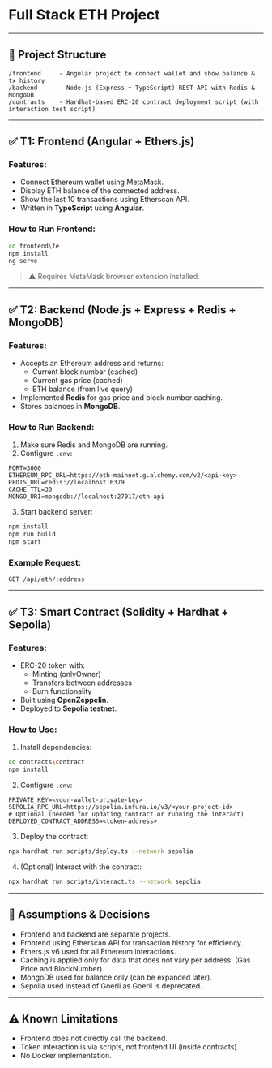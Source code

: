 # Full Stack ETH Project

---

## 📁 Project Structure

```
/frontend     - Angular project to connect wallet and show balance & tx history  
/backend      - Node.js (Express + TypeScript) REST API with Redis & MongoDB
/contracts    - Hardhat-based ERC-20 contract deployment script (with interaction test script)
```

---

## ✅ T1: Frontend (Angular + Ethers.js)

### Features:
- Connect Ethereum wallet using MetaMask.
- Display ETH balance of the connected address.
- Show the last 10 transactions using Etherscan API.
- Written in **TypeScript** using **Angular**.

### How to Run Frontend:

```bash
cd frontend\fe
npm install
ng serve
```

> ⚠️ Requires MetaMask browser extension installed.

---

## ✅ T2: Backend (Node.js + Express + Redis + MongoDB)

### Features:
- Accepts an Ethereum address and returns:
  - Current block number (cached)
  - Current gas price (cached)
  - ETH balance (from live query)
- Implemented **Redis** for gas price and block number caching.
- Stores balances in **MongoDB**.

### How to Run Backend:

1. Make sure Redis and MongoDB are running.
2. Configure `.env`:

```env
PORT=3000
ETHEREUM_RPC_URL=https://eth-mainnet.g.alchemy.com/v2/<api-key>
REDIS_URL=redis://localhost:6379
CACHE_TTL=30
MONGO_URI=mongodb://localhost:27017/eth-api
```

3. Start backend server:

```bash
npm install
npm run build
npm start
```

### Example Request:

```http
GET /api/eth/:address
```

---

## ✅ T3: Smart Contract (Solidity + Hardhat + Sepolia)

### Features:
- ERC-20 token with:
  - Minting (onlyOwner)
  - Transfers between addresses
  - Burn functionality
- Built using **OpenZeppelin**.
- Deployed to **Sepolia testnet**.

### How to Use:

1. Install dependencies:

```bash
cd contracts\contract
npm install
```

2. Configure `.env`:

```env
PRIVATE_KEY=<your-wallet-private-key>
SEPOLIA_RPC_URL=https://sepolia.infura.io/v3/<your-project-id>
# Optional (needed for updating contract or running the interact)
DEPLOYED_CONTRACT_ADDRESS=<token-address> 
```

3. Deploy the contract:

```bash
npx hardhat run scripts/deploy.ts --network sepolia
```

4. (Optional) Interact with the contract:

```bash
npx hardhat run scripts/interact.ts --network sepolia
```

---

## 📌 Assumptions & Decisions

- Frontend and backend are separate projects.
- Frontend using Etherscan API for transaction history for efficiency.
- Ethers.js v6 used for all Ethereum interactions.
- Caching is applied only for data that does not vary per address. (Gas Price and BlockNumber)
- MongoDB used for balance only (can be expanded later).
- Sepolia used instead of Goerli as Goerli is deprecated.

---

## ⚠️ Known Limitations

- Frontend does not directly call the backend.
- Token interaction is via scripts, not frontend UI (inside contracts).
- No Docker implementation.
